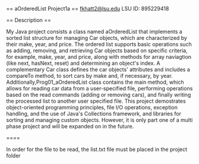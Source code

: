 == aOrderedList Project1a ==
fkhatt2@lsu.edu
LSU ID: 895229418

== Description ==

My Java project consists a class named aOrderedList that implements a sorted list structure for managing Car objects, which are characterized by their make, year, and price.
The ordered list supports basic operations such as adding, removing, and retrieving Car objects based on specific criteria, for example, make, year, and price, along with methods for array naviagtion (like next, hasNext, reset) and determining an object's index. A complementary Car class defines the car objects' attributes and includes a compareTo method, to sort cars by make and, if necessary, by year. Additionally,Prog01_aOrderedList class contains the main method, which allows for reading car data from a user-specified file, performing operations based on the read commands (adding or removing cars), and finally writing the processed list to another user specified file. This project demostrates object-oriented programming principles, file I/O operations, exception handling, and the use of Java's Collections framework, and libraries for sorting and managing custom objects. However, it is only part one of a multi phase project and will be expanded on in the future.

====

In order for the file to be read, the list.txt file must be placed in the project folder
